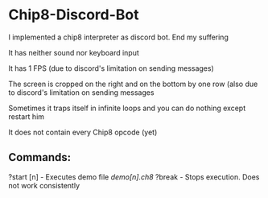 # Chip8-Discord-Bot
I implemented a chip8 interpreter as discord bot. End my suffering

  It has neither sound nor keyboard input
  
  It has 1 FPS (due to discord's limitation on sending messages)
  
  The screen is cropped on the right and on the bottom by one row (also due to discord's limitation on sending messages
  
  Sometimes it traps itself in infinite loops and you can do nothing except restart him
  
  It does not contain every Chip8 opcode (yet)
  
  
## Commands:
?start [n]      -     Executes demo file *demo[n].ch8*
?break          -     Stops execution. Does not work consistently
